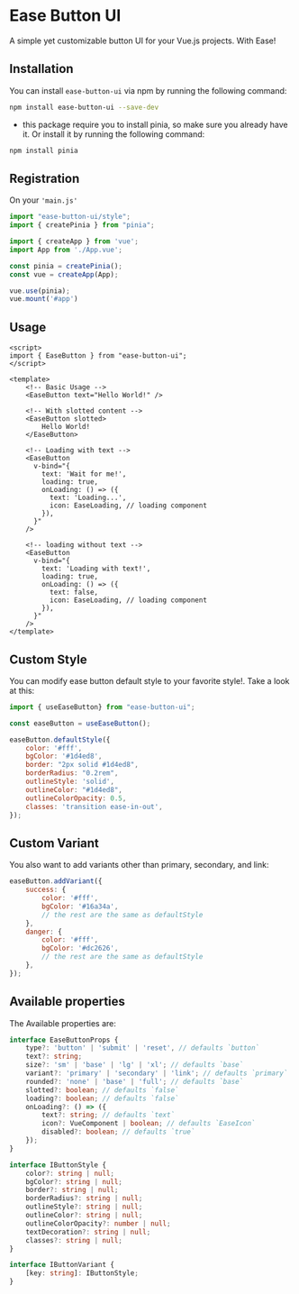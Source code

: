 # Ease Button UI

A simple yet customizable button UI for your Vue.js projects. With Ease!

## Installation

You can install `ease-button-ui` via npm by running the following command:

```bash
npm install ease-button-ui --save-dev
```
* this package require you to install pinia, so make sure you already have it.
Or install it by running the following command:

```bash
npm install pinia
```

## Registration

On your `'main.js'`

```js
import "ease-button-ui/style";
import { createPinia } from "pinia";

import { createApp } from 'vue';
import App from './App.vue';

const pinia = createPinia();
const vue = createApp(App);

vue.use(pinia);
vue.mount('#app')
```

## Usage

```vue
<script>
import { EaseButton } from "ease-button-ui";
</script>

<template>
    <!-- Basic Usage -->
    <EaseButton text="Hello World!" />

    <!-- With slotted content -->
    <EaseButton slotted>
        Hello World!
    </EaseButton>

    <!-- Loading with text -->
    <EaseButton
      v-bind="{
        text: 'Wait for me!',
        loading: true,
        onLoading: () => ({
          text: 'Loading...',
          icon: EaseLoading, // loading component
        }),
      }"
    />

    <!-- loading without text -->
    <EaseButton
      v-bind="{
        text: 'Loading with text!',
        loading: true,
        onLoading: () => ({
          text: false,
          icon: EaseLoading, // loading component
        }),
      }"
    />
</template>
```

## Custom Style

You can modify ease button default style to your favorite style!. Take a look at this:

```js
import { useEaseButton} from "ease-button-ui";

const easeButton = useEaseButton();

easeButton.defaultStyle({
    color: '#fff',
    bgColor: '#1d4ed8',
    border: "2px solid #1d4ed8",
    borderRadius: "0.2rem",
    outlineStyle: 'solid',
    outlineColor: "#1d4ed8",
    outlineColorOpacity: 0.5,
    classes: 'transition ease-in-out',
});
```

## Custom Variant

You also want to add variants other than primary, secondary, and link:

```js
easeButton.addVariant({
    success: {
        color: '#fff',
        bgColor: '#16a34a',
        // the rest are the same as defaultStyle
    },
    danger: {
        color: '#fff',
        bgColor: '#dc2626',
        // the rest are the same as defaultStyle
    },
});
```

## Available properties

The Available properties are:

```ts
interface EaseButtonProps {
    type?: 'button' | 'submit' | 'reset', // defaults `button`
    text?: string;
    size?: 'sm' | 'base' | 'lg' | 'xl'; // defaults `base`
    variant?: 'primary' | 'secondary' | 'link'; // defaults `primary`
    rounded?: 'none' | 'base' | 'full'; // defaults `base`
    slotted?: boolean; // defaults `false`
    loading?: boolean; // defaults `false`
    onLoading?: () => ({
        text?: string; // defaults `text`
        icon?: VueComponent | boolean; // defaults `EaseIcon` 
        disabled?: boolean; // defaults `true`
    });
}

interface IButtonStyle {
    color?: string | null;
    bgColor?: string | null;
    border?: string | null;
    borderRadius?: string | null;
    outlineStyle?: string | null;
    outlineColor?: string | null;
    outlineColorOpacity?: number | null;
    textDecoration?: string | null;
    classes?: string | null;
}

interface IButtonVariant {
    [key: string]: IButtonStyle;
}
```